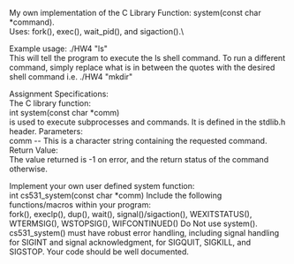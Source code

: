 My own implementation of the C Library Function: system(const char *command). \
Uses: fork(), exec(), wait_pid(), and sigaction().\

Example usage: ./HW4 "ls"\
This will tell the program to execute the ls shell command. To run a different command, simply replace what is in between the quotes with the desired shell command i.e. ./HW4 "mkdir"

Assignment Specifications:\
The C library function:\
int system(const char *comm)\
is used to execute subprocesses and commands. It is defined in
the stdlib.h header.
Parameters:\
comm -- This is a character string containing the requested
command.
Return Value:\
The value returned is -1 on error, and the return status of the
command otherwise.

Implement your own user defined system function:\
int cs531_system(const char *comm)
Include the following functions/macros within your program:\
fork(), execlp(), dup(), wait(), signal()/sigaction(),
WEXITSTATUS(), WTERMSIG(), WSTOPSIG(), WIFCONTINUED()
Do Not use system().
cs531_system() must have robust error handling, including signal
handling for SIGINT and signal acknowledgment, for SIGQUIT,
SIGKILL, and SIGSTOP. Your code should be well documented.
